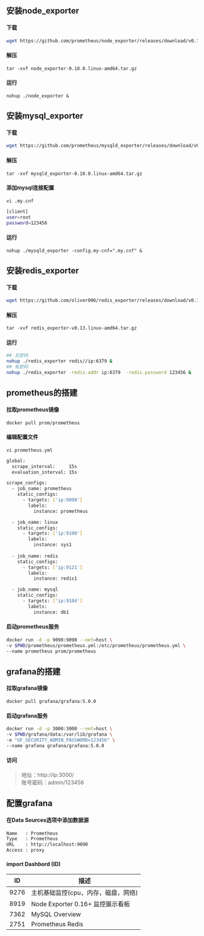 ## 安装node_exporter
#### 下载
```bash
wget https://github.com/prometheus/node_exporter/releases/download/v0.18.0/node_exporter-0.18.0.linux-amd64.tar.gz
```
#### 解压
`tar -xvf node_exporter-0.18.0.linux-amd64.tar.gz`
#### 运行
`nohup ./node_exporter &`

## 安装mysql_exporter
#### 下载
```bash
wget https://github.com/prometheus/mysqld_exporter/releases/download/v0.10.0/mysqld_exporter-0.10.0.linux-amd64.tar.gz
```
#### 解压
`tar -xvf mysqld_exporter-0.10.0.linux-amd64.tar.gz`
#### 添加mysql连接配置
`vi .my.cnf`
```bash
[client]
user=root
password=123456
```
#### 运行
`nohup ./mysqld_exporter -config.my-cnf=".my.cnf" &`

## 安装redis_exporter
#### 下载
```bash
wget https://github.com/oliver006/redis_exporter/releases/download/v0.13/redis_exporter-v0.13.linux-amd64.tar.gz
```
#### 解压
`tar -xvf redis_exporter-v0.13.linux-amd64.tar.gz`
#### 运行
```bash
## 无密码
nohup ./redis_exporter redis//ip:6379 &
## 有密码
nohup ./redis_exporter -redis.addr ip:6379  -redis.password 123456 &
```

## prometheus的搭建
#### 拉取prometheus镜像
`docker pull prom/prometheus`
#### 编辑配置文件
`vi prometheus.yml`
```bash
global:
  scrape_interval:     15s
  evaluation_interval: 15s

scrape_configs:
  - job_name: prometheus
    static_configs:
      - targets: ['ip:9090']
        labels:
          instance: prometheus

  - job_name: linux
    static_configs:
      - targets: ['ip:9100']
        labels:
          instance: sys1
          
  - job_name: redis
    static_configs:
      - targets: ['ip:9121']
        labels:
          instance: redis1

  - job_name: mysql
    static_configs:
      - targets: ['ip:9104']
        labels:
          instance: db1
```
#### 启动prometheus服务
```bash
docker run -d -p 9090:9090 --net=host \
-v $PWD/prometheus/prometheus.yml:/etc/prometheus/prometheus.yml \
--name prometheus prom/prometheus
```
## grafana的搭建
#### 拉取grafana镜像
`docker pull grafana/grafana:5.0.0`
#### 启动grafana服务
```bash
docker run -d -p 3000:3000 --net=host \
-v $PWD/grafana/data:/var/lib/grafana \
-e "GF_SECURITY_ADMIN_PASSWORD=123456" \
--name grafana grafana/grafana:5.0.0
```

#### 访问
> 地址：http://ip:3000/ <br/>
账号密码：admin/123456

## 配置grafana
#### 在Data Sources选项中添加数据源
```bash
Name   : Prometheus
Type   : Prometheus
URL    : http://localhost:9090
Access : proxy
```
#### import Dashbord (ID)
ID|描述
-|-|
9276|主机基础监控(cpu，内存，磁盘，网络)
8919|Node Exporter 0.16+ 监控展示看板
7362|MySQL Overview
2751|Prometheus Redis